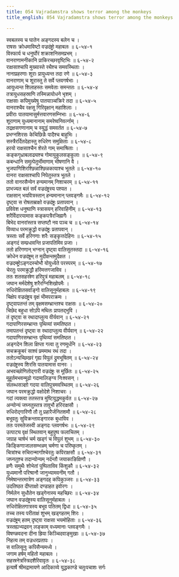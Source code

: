 ```yaml
---
title: 054 Vajradamstra shows terror among the monkeys
title_english: 054 Vajradamstra shows terror among the monkeys

---
```

<div class="audioEmbed"  caption="श्रीराम-हरिसीताराममूर्ति-घनपाठिभ्यां वचनम्" src="https://archive.org/download/Ramayana-recitation-Sriram-harisItArAmamUrti-Ghanapaati-v2/Kanda_6/Kanda_6_YK-054-Vajradamstra_shows_terror_among_the_monkeys__0.mp3"></div>

स्वबलस्य च घातेन अङ्गदस्य बलेन च ।  
राषसः क्रोधमाविष्टो वज्रदंष्ट्रो महाबलः ॥ ६-५४-१  
विस्फार्य च धनुर्घोरं शक्राशनिसमप्रभम् ।  
वानराणामनीकानि प्राकिरच्छरवृष्टिभिः ॥ ६-५४-२  
राक्षसाश्चापि मुख्यास्ते रथैश्च समवस्थिताः ।  
नानाप्रहरणाः शूराः प्रायुध्यन्त तदा रणे ॥ ६-५४-३  
वानराणाम् च शूरास्तु ते सर्वे प्लवगर्षभाः ।  
आयुध्यन्त शिलाहस्तः समवेताः समन्ततः ॥ ६-५४-४  
तत्रायुधसहस्राणि तस्मिन्नायोधने भृशम् ।  
राक्षसाः कपिमुख्येषु पातयाञ्चक्रिरे तदा ॥ ६-५४-५  
वानराश्चैव रक्षसु गिरिवृक्षान् महाशिलाः ।  
प्रवीराः पातयामासुर्मत्तवारणसम्निभाः ॥ ६-५४-६  
शूराणाम् युध्यमानानाम् समरेष्वनिवर्त्नाम् ।  
तद्रक्षसगणानाम् च स्युद्धं समवर्तत ॥ ६-५४-७  
प्रभग्नशिरसः केचिछिन्नैः पादैश्च बाहुभिः ।  
सस्त्रैरर्दितदेहास्तु रुधिरेण समुक्षिताः ॥ ६-५४-८  
हरयो राक्षसाश्चैन शेरते गाम् समाश्रिताः ।  
कङ्कगृध्राबलाढ्यश्च गोमायुकुलसङ्कुलाः ॥ ६-५४-९  
कबन्धानि समुत्पेतुर्भीमाणाम् भीषणानि वै ।  
भुजपाणिशिरश्छिन्नाश्छिन्नकायाश्च भूतले ॥ ६-५४-१०  
वानरा राक्षसाश्चापि निपेतुस्तत्र भूतले ।  
ततो वानरसैन्येन हन्यमानम् निशाचरम् ॥ ६-५४-११  
प्राभज्यत बलं सर्वं वज्रदंष्ट्रस्य पश्यत ।  
राक्षसान् भयवित्रस्तान् हन्यमानान् प्लवङ्गमैः ॥ ६-५४-१२  
दृष्ट्वा स रोषताम्राक्षो वज्रदंष्ट्रः प्रतापवान् ।  
प्रविवेश धनुष्पाणि स्त्रासयन् हरिवाहिनीम् ॥ ६-५४-१३  
शरैर्विदारयामास कङ्कपत्रैरजिह्मगैः ।  
बिभेद वानरांस्तत्र सप्तष्टौ नव पञ्च च ॥ ६-५४-१४  
विव्याध परमक्रुद्धो वज्रदंष्ट्रः प्रतापवान् ।  
त्रस्ताः सर्वे हरिगणाः शरैः सङ्कृत्तदेहिनः ॥ ६-५४-१५  
अङ्गदं सम्प्रधावन्ति प्रजापतिमिव प्रजाः ।  
ततो हरिगणान् भग्नान् दृष्ट्वा वालिसुतस्तदा ॥ ६-५४-१६  
क्रोधेन वज्रदंष्ट्रम् त मुदीक्षन्तमुदैक्षत ।  
वज्रदम्ष्ट्रोऽङ्गदस्चोभौ योयुध्येते परस्परम् ॥ ६-५४-१७  
चेरतुः परमक्रुद्धौ हरिमत्तगजाविव ।  
ततः शतसहस्रेण हरिपुत्रं महाबलम् ॥ ६-५४-१८  
जघान मर्मदेशेषु शरैरग्निशिखोपमैः ।  
रुधिरोक्षितसर्वाङ्गो वालिसूनुर्महाबलः ॥ ६-५४-१९  
चिक्षेप वज्रदंष्ट्रय वृक्षं भीमपराक्रमः ।  
दृष्ट्वापतन्तं तम् वृक्षमसम्भ्रान्तश्च राक्षसः ॥ ६-५४-२०  
चिछेद बहुधा सोऽपि मथितः प्रापतद्भुवि ।  
तं दृष्ट्वा स रथादाप्लुत्य वीर्यवान् ॥ ६-५४-२१  
गदापाणिरसम्भ्रान्तः पृथिव्यां समतिष्ठत ।  
तमापतन्तं दृष्ट्वा स रथादाप्लुत्य वीर्यवान् ॥ ६-५४-२२  
गदापाणिरसम्भ्रान्तः पृथिव्यां समतिष्ठत ।  
अङ्गदेन शिला क्षिप्ता गत्वा तु रणमूर्धनि ॥ ६-५४-२३  
सचक्रकूबरं साश्वं प्रममाथ रथं तदा ।  
ततोऽन्यच्छिखरं गृह्य विपुलं द्रुमभूषितम् ॥ ६-५४-२४  
वज्रदंष्ट्रस्य शिरसि पातयामास वानरः ।  
अभवच्छोणितोद्गारी वज्रदंष्ट्रः स मूर्छितः ॥ ६-५४-२५  
मूहूर्तमभवन्मूढो गदामालिङ्ग्य निःश्वसन् ।  
संलब्धसञ्ज्ञो गदया वालिपुत्रमवस्थितम् ॥ ६-५४-२६  
जघान परमक्रुद्धो वक्षोदेशे निशाचरः ।  
गदां त्यक्त्वा ततस्तत्र मुष्टियुद्धमकुर्वत ॥ ६-५४-२७  
अन्योन्यं जघ्नतुस्तत्र तावुभौ हरिराक्षसौ ।  
रुधिरोद्गारिणौ तौ तु प्रहारैर्जनितशमौ ॥ ६-५४-२८  
बभूवतुः सुविक्रन्तावङ्गारक बुधाविव ।  
ततः परमतेजस्वी अङ्गदः प्लवगर्षभः ॥ ६-५४-२९  
उत्पाट्य वृक्षं स्थितवान् बहुपुष्प फलाचितम् ।  
जग्राह चार्षभं चर्म खड्गं च विपुलं शुभम् ॥ ६-५४-३०  
किङ्किणाजालसम्भन्नम् चर्मणा च परिष्कृतम् ।  
चित्रांश्च रुचिरान्मार्गांश्चेरतुः कपिराक्षसौ ॥ ६-५४-३१  
जघ्नतुश्च तदान्योन्यम् नर्दन्तौ जयाकाङिक्षिणौ ।  
व्रणैः समुथैः शोभेतां पुष्पिताविव किंशुकौ ॥ ६-५४-३२  
युध्यमानौ परिश्रानौ जानुभ्यामवनीम् गतौ ।  
निमेषान्तरमात्रेण अङ्गदह् कपिकुञ्जरः ॥ ६-५४-३३  
उदतिष्ठत दीप्ताक्षो दण्डाहत इवोरगः ।  
निर्मलेन सुधौतेन खड्गेनास्य महच्छिरः ॥ ६-५४-३४  
जघान वज्रदंष्ट्रस्य वालिसूनुर्महाबलः ।  
रुधिरोक्षितगात्रस्य बभूव पतितम् द्विधा ॥ ६-५४-३५  
तच्च तस्य परीताक्षं शुभम् खड्गहतम् शिरः ।  
वज्रदंष्ट्रम् हतम् दृष्ट्वा राक्षसा भयमोहिताः ॥ ६-५४-३६  
त्रस्तह्यभ्यद्रवन् लङ्काम् वध्यमानाः प्लवङ्गमैः ।  
विषण्ळवदना दीना ह्रिया किञ्चिदवाङ्मुखाः ॥ ६-५४-३७  
निहत्य तम् वज्रधरप्रतापः ।  
स वालिसूनुः कपिसैन्यमध्ये ।  
जगाम हर्षम् महितो महाबलः ।  
सहस्रनेत्रस्त्रिदशैरिवावृतः ॥ ६-५४-३८  
इत्यार्षे श्रीमद्रामायणे आदिकाव्ये युद्धकाण्डे चतुःपचाशः सर्गः